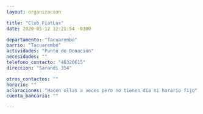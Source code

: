 ```yaml
---
layout: organizacion

title: "Club FiatLux"
date: 2020-05-12 12:21:54 -0300

departamento: "Tacuarembó"
barrio: "Tacuarembó"
actividades: "Punto de Donación"
necesidades: ""
telefono_contacto: "46320615"
direccion: "Sarandí 354"

otros_contactos: ""
horario: ""
aclaraciones: "Hacen ollas a veces pero no tienen día ni horario fijo"
cuenta_bancaria: ""

---
```

